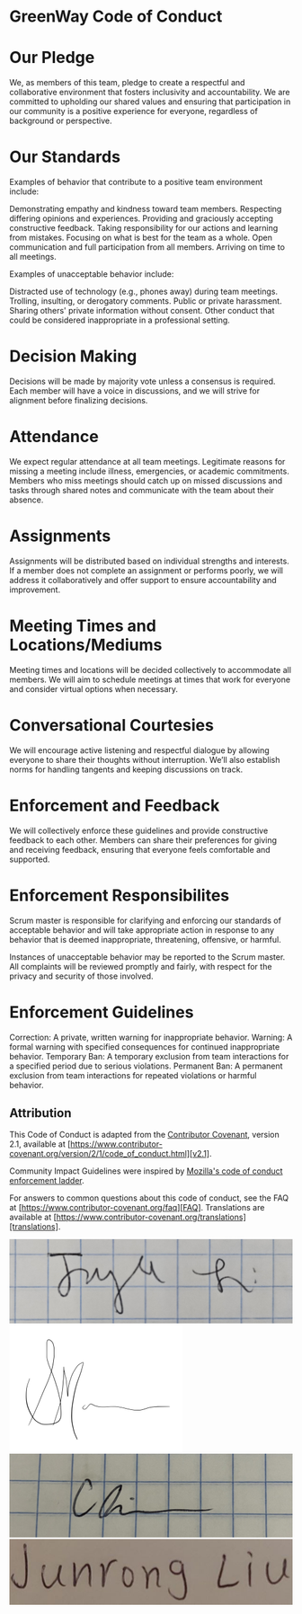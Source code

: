 # GreenWay Code of Conduct

# Our Pledge
We, as members of this team, pledge to create a respectful and collaborative environment that fosters 
inclusivity and accountability. We are committed to upholding our shared values and ensuring that participation 
in our community is a positive experience for everyone, regardless of background or perspective.


# Our Standards
Examples of behavior that contribute to a positive team environment include:

Demonstrating empathy and kindness toward team members.
Respecting differing opinions and experiences.
Providing and graciously accepting constructive feedback.
Taking responsibility for our actions and learning from mistakes.
Focusing on what is best for the team as a whole.
Open communication and full participation from all members.
Arriving on time to all meetings.


Examples of unacceptable behavior include:

Distracted use of technology (e.g., phones away) during team meetings.
Trolling, insulting, or derogatory comments.
Public or private harassment.
Sharing others' private information without consent.
Other conduct that could be considered inappropriate in a professional setting.

# Decision Making
Decisions will be made by majority vote unless a consensus is required. Each 
member will have a voice in discussions, and we will strive for alignment before 
finalizing decisions.

# Attendance
We expect regular attendance at all team meetings. Legitimate reasons for missing 
a meeting include illness, emergencies, or academic commitments. Members who miss 
meetings should catch up on missed discussions and tasks through shared notes and 
communicate with the team about their absence.

# Assignments
Assignments will be distributed based on individual strengths and interests. If 
a member does not complete an assignment or performs poorly, we will address it 
collaboratively and offer support to ensure accountability and improvement.

# Meeting Times and Locations/Mediums
Meeting times and locations will be decided collectively to accommodate all members. 
We will aim to schedule meetings at times that work for everyone and consider virtual 
options when necessary.

# Conversational Courtesies
We will encourage active listening and respectful dialogue by allowing everyone to share 
their thoughts without interruption. We’ll also establish norms for handling tangents and 
keeping discussions on track.

# Enforcement and Feedback
We will collectively enforce these guidelines and provide constructive feedback to each other. 
Members can share their preferences for giving and receiving feedback, ensuring that everyone 
feels comfortable and supported.

# Enforcement Responsibilites
Scrum master is responsible for clarifying and enforcing our standards of acceptable behavior 
and will take appropriate action in response to any behavior that is deemed inappropriate, 
threatening, offensive, or harmful.

Instances of unacceptable behavior may be reported to the Scrum master. All complaints will be 
reviewed promptly and fairly, with respect for the privacy and security of those involved.

# Enforcement Guidelines
Correction: A private, written warning for inappropriate behavior.
Warning: A formal warning with specified consequences for continued inappropriate behavior.
Temporary Ban: A temporary exclusion from team interactions for a specified period due to serious violations.
Permanent Ban: A permanent exclusion from team interactions for repeated violations or harmful behavior.

## Attribution

This Code of Conduct is adapted from the [Contributor Covenant][homepage],
version 2.1, available at
[https://www.contributor-covenant.org/version/2/1/code_of_conduct.html][v2.1].

Community Impact Guidelines were inspired by
[Mozilla's code of conduct enforcement ladder][Mozilla CoC].

For answers to common questions about this code of conduct, see the FAQ at
[https://www.contributor-covenant.org/faq][FAQ]. Translations are available at
[https://www.contributor-covenant.org/translations][translations].

[homepage]: https://www.contributor-covenant.org
[v2.1]: https://www.contributor-covenant.org/version/2/1/code_of_conduct.html
[Mozilla CoC]: https://github.com/mozilla/diversity
[FAQ]: https://www.contributor-covenant.org/faq
[translations]: https://www.contributor-covenant.org/translations

![jay signature](src/20241010_095004.jpg) ![sofia signature](src/SofiaSig.jpg) ![colleen signature](src/ColleenQuinnSignature.jpg) ![junrong signature](src/JunrongSignature.jpg)
